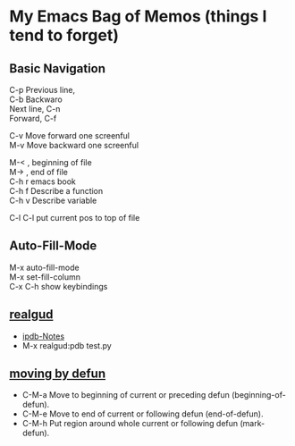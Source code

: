 # My Emacs Bag of Memos (things I tend to forget)

## Basic Navigation 

C-p Previous line,   
C-b Backwaro  
Next line, C-n  
Forward, C-f  

C-v	Move forward one screenful  
M-v	Move backward one screenful  

M-< , beginning of file  
M-> , end of file  
C-h r emacs book  
C-h f	Describe a function  
C-h v	Describe variable  

C-l C-l put current pos to top of file

##  Auto-Fill-Mode
M-x auto-fill-mode  
M-x set-fill-column  
C-x C-h show keybindings  

## [realgud]("https://github.com/realgud/realgud")

* [ipdb-Notes](https://github.com/realgud/realgud/wiki/ipdb-notes)
* M-x realgud:pdb test.py

## [moving by defun](https://www.gnu.org/software/emacs/manual/html_node/emacs/Moving-by-Defuns.html)

* C-M-a     Move to beginning of current or preceding defun (beginning-of-defun).
* C-M-e     Move to end of current or following defun (end-of-defun).
* C-M-h     Put region around whole current or following defun (mark-defun). 
